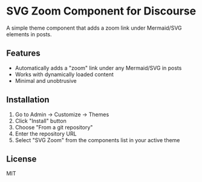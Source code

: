 # SVG Zoom Component for Discourse

A simple theme component that adds a zoom link under Mermaid/SVG elements in posts.

## Features

- Automatically adds a "zoom" link under any Mermaid/SVG in posts
- Works with dynamically loaded content
- Minimal and unobtrusive

## Installation

1. Go to Admin -> Customize -> Themes
2. Click "Install" button
3. Choose "From a git repository"
4. Enter the repository URL
5. Select "SVG Zoom" from the components list in your active theme

## License

MIT 